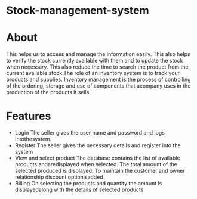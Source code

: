 # Stock-management-system

# About
This helps us to access and manage the information easily. This also helps to verify the stock currently available with them and to update the stock when necessary. This also reduce the time to search the product from the current available stock.The role of an inventory system is to track your products and supplies. Inventory management is the process of controlling of the ordering, storage and use of components that acompany uses in the production of the products it sells.

# Features
- Login
The seller gives the user name and password and logs intothesystem.
- Register
The seller gives the necessary details and register into the system
- View and select product
The database contains the list of available products andaredisplayed when selected. The total amount of the selected produced is displayed. To maintain the customer and owner relationship discount optionisadded
- Billing
On selecting the products and quantity the amount is displayedalong with the details of selected products
